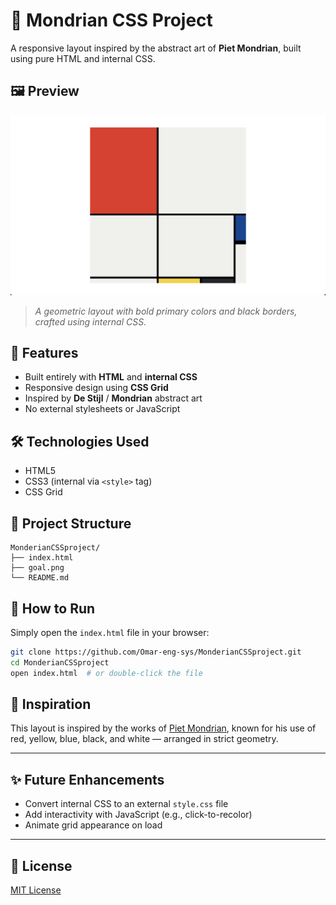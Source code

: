 # 🎨 Mondrian CSS Project

A responsive layout inspired by the abstract art of **Piet Mondrian**, built using pure HTML and internal CSS.

## 🖼️ Preview

![Preview](./goal.png)

> *A geometric layout with bold primary colors and black borders, crafted using internal CSS.*

## 🚀 Features

- Built entirely with **HTML** and **internal CSS**
- Responsive design using **CSS Grid**
- Inspired by **De Stijl** / **Mondrian** abstract art
- No external stylesheets or JavaScript

## 🛠️ Technologies Used

- HTML5
- CSS3 (internal via `<style>` tag)
- CSS Grid

## 📂 Project Structure

```
MonderianCSSproject/
├── index.html
├── goal.png
└── README.md
```

## 🧪 How to Run

Simply open the `index.html` file in your browser:

```bash
git clone https://github.com/Omar-eng-sys/MonderianCSSproject.git
cd MonderianCSSproject
open index.html  # or double-click the file
```

## 🌟 Inspiration

This layout is inspired by the works of [Piet Mondrian](https://en.wikipedia.org/wiki/Piet_Mondrian), known for his use of red, yellow, blue, black, and white — arranged in strict geometry.

---

## ✨ Future Enhancements

- Convert internal CSS to an external `style.css` file
- Add interactivity with JavaScript (e.g., click-to-recolor)
- Animate grid appearance on load

---

## 📜 License

[MIT License](LICENSE)
